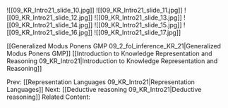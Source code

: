 

![[09_KR_Intro21_slide_10.jpg]]
![[09_KR_Intro21_slide_11.jpg]]
![[09_KR_Intro21_slide_12.jpg]]
![[09_KR_Intro21_slide_13.jpg]]
![[09_KR_Intro21_slide_14.jpg]]
![[09_KR_Intro21_slide_15.jpg]]
![[09_KR_Intro21_slide_16.jpg]]
![[09_KR_Intro21_slide_17.jpg]]

[[Generalized Modus Ponens GMP 09_2_fol_inference_KR_21|Generalized Modus Ponens GMP]]
[[Introduction to Knowledge Representation and Reasoning 09_KR_Intro21|Introduction to Knowledge Representation and Reasoning]]

Prev: [[Representation Languages 09_KR_Intro21|Representation Languages]]
Next: [[Deductive reasoning 09_KR_Intro21|Deductive reasoning]]
Related Content: